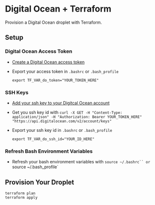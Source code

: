 # Digital Ocean + Terraform

Provision a Digital Ocean droplet with Terraform.

## Setup

### Digital Ocean Access Token
* [Create a Digital Ocean access token](https://www.digitalocean.com/community/tutorials/how-to-use-the-digitalocean-api-v2)
* Export your access token in `.bashrc` or `.bash_profile`

    `export TF_VAR_do_token="YOUR_TOKEN_HERE"`

### SSH Keys
* [Add your ssh key to your Digitcal Ocean account](https://www.digitalocean.com/community/tutorials/how-to-set-up-ssh-keys--2)
* Get you ssh key id with 
    `curl -X GET -H "Content-Type: application/json" -H "Authorization: Bearer YOUR_TOKEN_HERE" "https://api.digitalocean.com/v2/account/keys"`
* Export your ssh key id in `.bashrc` or `.bash_profile`

    `export TF_VAR_do_ssh_id="YOUR_ID_HERE"`

### Refresh Bash Environment Variables
* Refresh your bash environment variables with `source ~/.bashrc`` or `source ~/.bash_profile`

## Provision Your Droplet
```
terraform plan
terraform apply 
```
